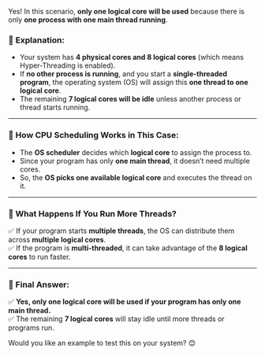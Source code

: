 Yes! In this scenario, **only one logical core will be used** because there is only **one process with one main thread running**.

### **🔹 Explanation:**

- Your system has **4 physical cores and 8 logical cores** (which means Hyper-Threading is enabled).
- If **no other process is running**, and you start a **single-threaded program**, the operating system (OS) will assign this **one thread to one logical core**.
- The remaining **7 logical cores will be idle** unless another process or thread starts running.

---

### **🔹 How CPU Scheduling Works in This Case:**

- The **OS scheduler** decides which **logical core** to assign the process to.
- Since your program has only **one main thread**, it doesn’t need multiple cores.
- So, the **OS picks one available logical core** and executes the thread on it.

---

### **🔹 What Happens If You Run More Threads?**

✅ If your program starts **multiple threads**, the OS can distribute them across **multiple logical cores**.  
✅ If the program is **multi-threaded**, it can take advantage of the **8 logical cores** to run faster.

---

### **🔹 Final Answer:**

✅ **Yes, only one logical core will be used if your program has only one main thread.**  
✅ The remaining **7 logical cores** will stay idle until more threads or programs run.

Would you like an example to test this on your system? 😊
